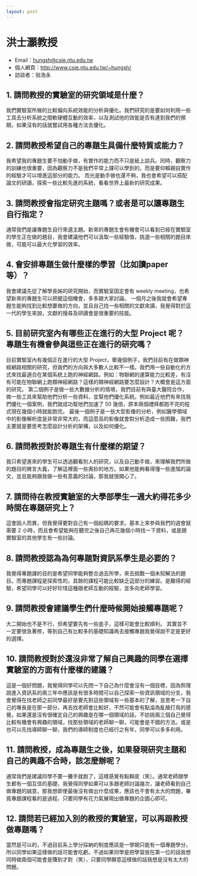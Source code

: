 ```yaml
---
layout: post
---
```


#  洪士灝教授

- Email：hungsh@csie.ntu.edu.tw
- 個人網頁：http://www.csie.ntu.edu.tw/~hungsh/
- 訪談者：翁浩永

## 1. 請問教授的實驗室的研究領域是什麼？

我們實驗室所做的比較偏向系統效能的分析與優化。我們研究的是要如何利用一些工具去分析系統之間軟硬體互動的效率，以及測試他的效能是否有達到我們的預期，如果沒有的話就嘗試用各種方法去優化。

## 2. 請問教授希望自己的專題生具備什麼特質或能力？

我希望我的專題生要不怕動手做，有實作的能力而不只是紙上談兵。同時，觀察力的訓練也很重要，因為觀察力不是我們平常上課可以學到的，而是要仰賴親自實作的經驗才可以增進這部分的能力。
而光是動手做也還不夠，我也會希望可以搭配論文的研讀，探索一些比較先進的系統，看看世界上最新的研究成果。

## 3. 請問教授會指定研究主題嗎？或者是可以讓專題生自行指定？

通常我們是讓專題生自行來選主題。新來的專題生會有機會可以看到已經在實驗室的學生正在做的題目，我會建議他們可以汲取一些經驗值，挑選一些相關的題目來做，可能可以最大化學習的效率。

## 4. 會安排專題生做什麼樣的學習（比如讀paper等）？

我會建議先從了解學長姊的研究開始，而實驗室固定會有 weekly meeting，也希望新來的專題生可以把握這個機會，多多跟大家討論。
一個月之後我就會希望專題生能夠找到比較想要做的方向，並且自己找一些相關的文獻來讀，我覺得對於這一代的學生來說，文獻的搜尋及研讀會是很重要的技能。

## 5. 目前研究室內有哪些正在進行的大型 Project 呢？專題生有機會參與這些正在進行的研究嗎？

目前實驗室內有幾個正在進行的大型 Project，舉幾個例子，我們目前有在做類神經網路相關的研究，但我們的方向與大多數人比較不一樣。我們用一些自動化的方式來找最適合在某個系統上跑的神經網路。例如：物聯網的運算能力比較差，有沒有可能在物聯網上跑類神經網路？這樣的類神經網路要怎麼設計？大概會是這方面的研究。
第二個例子是做一些大數據分析的情境，我們目前有與臺大醫院合作，做一些工具來幫助他們分析一些資料，並幫他們優化系統。例如最近他們有來找我們優化一個案例，我們就成功幫他們加速了 50 幾倍，原本兩個禮拜都跑不完的程式現在幾個小時就能跑完。
最後一個例子是一些大型影像的分析，例如醫學領域中的影像解析度是非常非常大的，而這麼高的影像就會對分析造成一些困難，我們主要就是要思考怎麼設計分析的架構，以及如何優化。

## 6. 請問教授對於專題生有什麼樣的期望？

我只希望進來的學生可以透過觀看別人的研究，以及自己動手做，來理解我們所做的題目的微言大義，了解這裡面一些奧妙的地方。如果他能夠看得懂一些進階的論文，並且能夠跟我做一些有意義的討論，那我就很開心了。


## 7. 請問待在教授實驗室的大學部學生一週大約得花多少時間在專題研究上？

這會因人而異，但我覺得要對自己有一個起碼的要求。基本上來參與我們的週會就需要 2 小時，而且會希望能夠在聽完之後自己再花幾個小時找一下資料，或是跟實驗室的其他學生有一些討論。

## 8. 請問教授認為為何專題對資訊系學生是必要的？

我覺得專題課的目的是希望同學能夠整合過去所學，來去挑戰一個未知解法的題目。而專題課程是探索性的，其餘的課程可能比較缺乏這部分的練習。是難得的經驗，希望同學可以好好珍惜這種跟老師互動的經驗，並多向老師學習。

## 9. 請問教授會建議學生們什麼時候開始接觸專題呢？

大二開始也不是不行，但希望要先有一些底子，這樣可能會比較順利。
其實並不一定要很急著修，等到自己有比較多的基礎知識再去接觸專題我覺得說不定是更好的選擇。

## 10. 請問教授對於還沒非常了解自己興趣的同學在選擇實驗室的方面有什麼樣的建議？

這是一個好問題，我覺得同學可以先問一下自己為什麼會沒有一個目標，因為照理說進入資訊系的兩三年中應該是有很多時間可以自己探索一些資訊領域的分支，我會覺得在找老師之前同學最好是要先對這些領域有一些基本的了解，並思考一下自己的專長是在那一部分，再去找老師會比較好，不然可能會有點淪為亂槍打鳥的感覺。如果還是沒有很確定自己的興趣是在哪一個領域的話，不妨挑兩三個自己覺得比較有機會有興趣的領域，找那些領域的老師聊一聊，可能會是不錯的方法。或是也可以先找導師聊一聊，我們的導師制度也已經行之有年，同學可以多多利用。

## 11. 請問教授，成為專題生之後，如果發現研究主題和自己的興趣不合時，該怎麼辦呢？

通常我們是建議同學不要一攤手就跑了，這樣感覺有點賴皮（笑）。通常老師跟學生都有一個互信的基礎，我覺得同學如果可以多跟老師討論幾次，讓老師看到自己做專題的誠意，那我想即使最後沒有做出什麼成果，應該也不會有太大的問題，畢竟專題課程看的是過程，只要同學有花力氣展現出做專題的企圖心即可。

## 12. 請問若已經加入別的教授的實驗室，可以再跟教授做專題嗎？

當然是可以的，不過目前系上學分採納的制度應該是一學期只能有一個專題學分，所以同學如果這樣做的話可能會吃虧。不過如果同學是把學習放在第一位的話我想同時做兩個可能會是賺到才對（笑），只要同學願意這樣做的話我想是沒有太大的問題。

